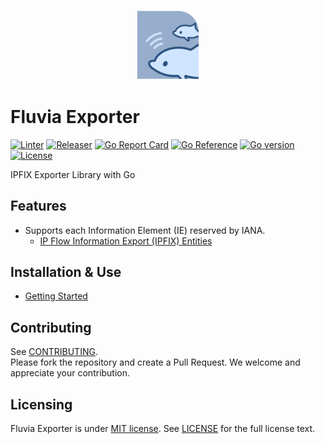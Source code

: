 <p align="center">
<img src="https://github.com/nttcom/fluvia/blob/main/docs/figures/fluvia.png" alt="Fluvia Exporter" width="20%">
</p>

# Fluvia Exporter

[![Linter](https://github.com/nttcom/fluvia/actions/workflows/ci.yml/badge.svg)](https://github.com/nttcom/fluvia/actions)
[![Releaser](https://github.com/nttcom/fluvia/actions/workflows/release.yml/badge.svg)](https://github.com/nttcom/fluvia/actions)
[![Go Report Card](https://goreportcard.com/badge/nttcom/fluvia)](https://goreportcard.com/report/github.com/nttcom/fluvia) 
[![Go Reference](https://pkg.go.dev/badge/github.com/nttcom/fluvia.svg)](https://pkg.go.dev/github.com/nttcom/fluvia)
[![Go version](https://img.shields.io/github/go-mod/go-version/nttcom/fluvia)](https://go.dev/)
[![License](https://img.shields.io/badge/license-MIT-blue)](LICENSE)

IPFIX Exporter Library with Go

## Features
* Supports each Information Element (IE) reserved by IANA.
    * [IP Flow Information Export (IPFIX) Entities](https://www.iana.org/assignments/ipfix/ipfix.xhtml)

## Installation & Use
* [Getting Started](docs/sources/getting-started.md)

## Contributing
See [CONTRIBUTING](https://github.com/nttcom/fluvia/blob/main/CONTRIBUTING.md).  
Please fork the repository and create a Pull Request.
We welcome and appreciate your contribution.

## Licensing
Fluvia Exporter is under [MIT license](https://en.wikipedia.org/wiki/MIT_License). 
See [LICENSE](https://github.com/nttcom/fluvia/blob/master/LICENSE) for the full license text.
